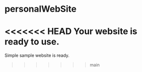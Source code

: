 # personalWebSite

<<<<<<< HEAD
Your website is ready to use.
=======
 Simple sample website is ready.
>>>>>>> main
